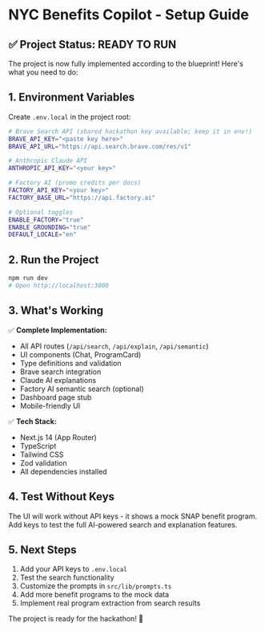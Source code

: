 # NYC Benefits Copilot - Setup Guide

## ✅ Project Status: READY TO RUN

The project is now fully implemented according to the blueprint! Here's what you need to do:

## 1. Environment Variables

Create `.env.local` in the project root:

```bash
# Brave Search API (shared hackathon key available; keep it in env!)
BRAVE_API_KEY="<paste key here>"
BRAVE_API_URL="https://api.search.brave.com/res/v1"

# Anthropic Claude API
ANTHROPIC_API_KEY="<your key>"

# Factory AI (promo credits per docs)
FACTORY_API_KEY="<your key>"
FACTORY_BASE_URL="https://api.factory.ai"

# Optional toggles
ENABLE_FACTORY="true"
ENABLE_GROUNDING="true"
DEFAULT_LOCALE="en"
```

## 2. Run the Project

```bash
npm run dev
# Open http://localhost:3000
```

## 3. What's Working

✅ **Complete Implementation:**
- All API routes (`/api/search`, `/api/explain`, `/api/semantic`)
- UI components (Chat, ProgramCard)
- Type definitions and validation
- Brave search integration
- Claude AI explanations
- Factory AI semantic search (optional)
- Dashboard page stub
- Mobile-friendly UI

✅ **Tech Stack:**
- Next.js 14 (App Router)
- TypeScript
- Tailwind CSS
- Zod validation
- All dependencies installed

## 4. Test Without Keys

The UI will work without API keys - it shows a mock SNAP benefit program. Add keys to test the full AI-powered search and explanation features.

## 5. Next Steps

1. Add your API keys to `.env.local`
2. Test the search functionality
3. Customize the prompts in `src/lib/prompts.ts`
4. Add more benefit programs to the mock data
5. Implement real program extraction from search results

The project is ready for the hackathon! 🚀

